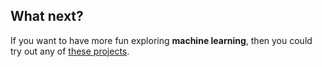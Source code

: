 ## What next?

If you want to have more fun exploring **machine learning**, then you could try out any of [these projects](https://projects.raspberrypi.org/en/projects?software%5B%5D=ml).